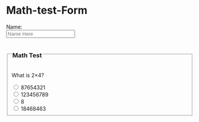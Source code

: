# Math-test-Form
<!DOCTYPE html>
<html lang="en-US">
<form>
    Name:<br/>
    <input type="text"
    placeholder="Name Here">
</form>
<form>
      <fieldset>
          <legend><h3>Math Test</h3></legend>
        <p>What is 2&times;4?</p>
        <input type="radio" name="Math" value="wrong">
        87654321<br/>
    <input type="radio" name="Math" value="wrong">
        123456789<br/>
    <input type="radio" name="Math" value="wrong">
        8<br/>
    <input type="radio" name="Math" value="wrong">
    18468463<br/>
      </fieldset>
</form>

  
</html>
